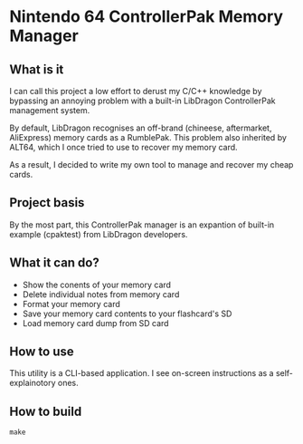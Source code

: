 # Nintendo 64 ControllerPak Memory Manager
## What is it
I can call this project a low effort to derust my C/C++ knowledge by bypassing an annoying problem with a built-in LibDragon ControllerPak management system. 

By default, LibDragon recognises an off-brand (chineese, aftermarket, AliExpress) memory cards as a RumblePak. This problem also inherited by ALT64, which I once tried to use to recover my memory card.

As a result, I decided to write my own tool to manage and recover my cheap cards.

## Project basis
By the most part, this ControllerPak manager is an expantion of built-in example (cpaktest) from LibDragon developers.

## What it can do?
- Show the conents of your memory card
- Delete individual notes from memory card
- Format your memory card
- Save your memory card contents to your flashcard's SD
- Load memory card dump from SD card 

## How to use
This utility is a CLI-based application. I see on-screen instructions as a self-explainotory ones.

## How to build
```
make
```